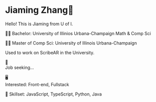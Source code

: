 # Jiaming Zhang:japanese_ogre:
Hello! This is Jiaming from U of I.

:technologist: Bachelor: University of Illinios Urbana-Champaign Math & Comp Sci

:man_technologist:	Master of Comp Sci: University of Illinois Urbana-Champaign

Used to work on ScribeAR in the University.

:coat:	
Job seeking...

:desktop_computer:	
Interested: Front-end, Fullstack

:blue_book:
Skillset: JavaScript, TypeScript, Python, Java
